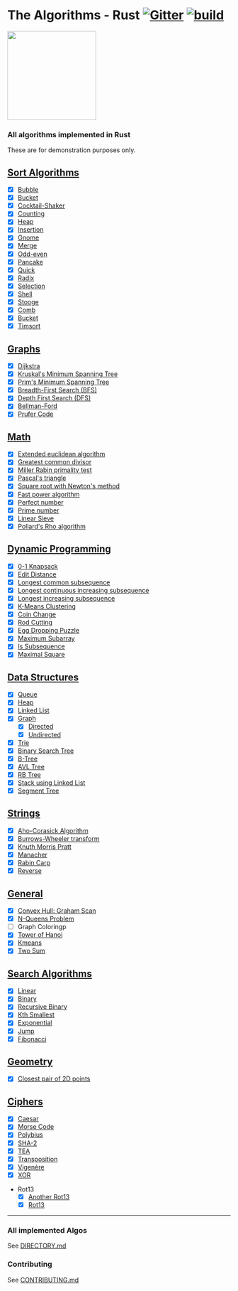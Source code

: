 # The Algorithms - Rust [![Gitter](https://img.shields.io/gitter/room/the-algorithms/rust.svg?style=flat-square)](https://gitter.im/the-algorithms/rust) [![build](https://github.com/TheAlgorithms/Rust/actions/workflows/build.yml/badge.svg)](https://github.com/TheAlgorithms/Rust/actions/workflows/build.yml)

<img src="https://upload.wikimedia.org/wikipedia/commons/thumb/d/d5/Rust_programming_language_black_logo.svg/1024px-Rust_programming_language_black_logo.svg.png" width="200" height="200">

### All algorithms implemented in Rust

These are for demonstration purposes only.

## [Sort Algorithms](./src/sorting)

- [x] [Bubble](./src/sorting/bubble_sort.rs)
- [X] [Bucket](./src/sorting/bucket_sort.rs)
- [x] [Cocktail-Shaker](./src/sorting/cocktail_shaker_sort.rs)
- [x] [Counting](./src/sorting/counting_sort.rs)
- [x] [Heap](./src/sorting/heap_sort.rs)
- [x] [Insertion](./src/sorting/insertion_sort.rs)
- [x] [Gnome](./src/sorting/gnome_sort.rs)
- [x] [Merge](./src/sorting/merge_sort.rs)
- [x] [Odd-even](./src/sorting/odd_even_sort.rs)
- [x] [Pancake](./src/sorting/pancake_sort.rs)
- [x] [Quick](./src/sorting/quick_sort.rs)
- [x] [Radix](./src/sorting/radix_sort.rs)
- [x] [Selection](./src/sorting/selection_sort.rs)
- [x] [Shell](./src/sorting/shell_sort.rs)
- [x] [Stooge](./src/sorting/stooge_sort.rs)
- [x] [Comb](./src/sorting/comb_sort.rs)
- [x] [Bucket](./src/sorting/bucket_sort.rs)
- [x] [Timsort](./src/sorting/tim_sort.rs)

## [Graphs](./src/graph)

- [x] [Dijkstra](./src/graph/dijkstra.rs)
- [x] [Kruskal's Minimum Spanning Tree](./src/graph/minimum_spanning_tree.rs)
- [x] [Prim's Minimum Spanning Tree](./src/graph/prim.rs)
- [x] [Breadth-First Search (BFS)](./src/graph/breadth_first_search.rs)
- [x] [Depth First Search (DFS)](./src/graph/depth_first_search.rs)
- [x] [Bellman-Ford](./src/graph/bellman_ford.rs)
- [x] [Prufer Code](./src/graph/prufer_code.rs)

## [Math](./src/math)

- [x] [Extended euclidean algorithm](./src/math/extended_euclidean_algorithm.rs)
- [x] [Greatest common divisor](./src/math/greatest_common_divisor.rs)
- [x] [Miller Rabin primality test](./src/math/miller_rabin.rs)
- [x] [Pascal's triangle](./src/math/pascal_triangle.rs)
- [x] [Square root with Newton's method](./src/math/square_root.rs)
- [x] [Fast power algorithm](./src/math/fast_power.rs)
- [X] [Perfect number](./src/math/perfect_numbers.rs)
- [X] [Prime number](./src/math/prime_numbers.rs)
- [x] [Linear Sieve](./src/math/linear_sieve.rs)
- [x] [Pollard's Rho algorithm](./src/math/pollard_rho.rs)

## [Dynamic Programming](./src/dynamic_programming)

- [x] [0-1 Knapsack](./src/dynamic_programming/knapsack.rs)
- [x] [Edit Distance](./src/dynamic_programming/edit_distance.rs)
- [x] [Longest common subsequence](./src/dynamic_programming/longest_common_subsequence.rs)
- [x] [Longest continuous increasing subsequence](./src/dynamic_programming/longest_continuous_increasing_subsequence.rs)
- [x] [Longest increasing subsequence](./src/dynamic_programming/longest_increasing_subsequence.rs)
- [x] [K-Means Clustering](./src/general/kmeans.rs)
- [x] [Coin Change](./src/dynamic_programming/coin_change.rs)
- [x] [Rod Cutting](./src/dynamic_programming/rod_cutting.rs)
- [x] [Egg Dropping Puzzle](./src/dynamic_programming/egg_dropping.rs)
- [x] [Maximum Subarray](./src/dynamic_programming/maximum_subarray.rs)
- [x] [Is Subsequence](./src/dynamic_programming/is_subsequence.rs)
- [x] [Maximal Square](./src/dynamic_programming/maximal_square.rs)

## [Data Structures](./src/data_structures)

- [x] [Queue](./src/data_structures/queue.rs)
- [x] [Heap](./src/data_structures/heap.rs)
- [x] [Linked List](./src/data_structures/linked_list.rs)
- [x] [Graph](./src/data_structures/graph.rs)
  - [x] [Directed](./src/data_structures/graph.rs)
  - [x] [Undirected](./src/data_structures/graph.rs)
- [x] [Trie](./src/data_structures/trie.rs)
- [x] [Binary Search Tree](./src/data_structures/binary_search_tree.rs)
- [x] [B-Tree](./src/data_structures/b_tree.rs)
- [x] [AVL Tree](./src/data_structures/avl_tree.rs)
- [x] [RB Tree](./src/data_structures/rb_tree.rs)
- [X] [Stack using Linked List](./src/data_structures/stack_using_singly_linked_list.rs)
- [x] [Segment Tree](./src/data_structures/segment_tree.rs)

## [Strings](./src/string)

- [x] [Aho-Corasick Algorithm](./src/string/aho_corasick.rs)
- [x] [Burrows-Wheeler transform](./src/string/burrows_wheeler_transform.rs)
- [x] [Knuth Morris Pratt](./src/string/knuth_morris_pratt.rs)
- [x] [Manacher](./src/string/manacher.rs)
- [x] [Rabin Carp](./src/string/rabin_karp.rs)
- [x] [Reverse](./src/string/reverse.rs)

## [General](./src/general)

- [x] [Convex Hull: Graham Scan](./src/general/convex_hull.rs)
- [x] [N-Queens Problem](./src/general/nqueens.rs)
- [ ] Graph Coloringp
- [x] [Tower of Hanoi](./src/general/hanoi.rs)
- [x] [Kmeans](./src/general/kmeans.rs)
- [x] [Two Sum](./src/general/two_sum.rs)

## [Search Algorithms](./src/searching)

- [x] [Linear](./src/searching/linear_search.rs)
- [x] [Binary](./src/searching/binary_search.rs)
- [x] [Recursive Binary](./src/searching/binary_search_recursive.rs)
- [x] [Kth Smallest](./src/searching/kth_smallest.rs)
- [x] [Exponential](./src/searching/exponential_search.rs)
- [x] [Jump](./src/searching/jump_search.rs)
- [x] [Fibonacci](./src/searching/fibonacci_search.rs)

## [Geometry](./src/geometry)

- [x] [Closest pair of 2D points](./src/geometry/closest_points.rs)

## [Ciphers](./src/ciphers)

- [x] [Caesar](./src/ciphers/caesar.rs)
- [x] [Morse Code](./src/ciphers/morse_code.rs)
- [x] [Polybius](./src/ciphers/polybius.rs)
- [x] [SHA-2](./src/ciphers/sha256.rs)
- [x] [TEA](./src/ciphers/tea.rs)
- [x] [Transposition](./src/ciphers/transposition.rs)
- [x] [Vigenère](./src/ciphers/vigenere.rs)
- [x] [XOR](./src/ciphers/xor.rs)
- Rot13
  - [x] [Another Rot13](./src/ciphers/another_rot13.rs)
  - [x] [Rot13](./src/ciphers/rot13.rs)

---

### All implemented Algos

See [DIRECTORY.md](./DIRECTORY.md)

### Contributing

See [CONTRIBUTING.md](CONTRIBUTING.md)

